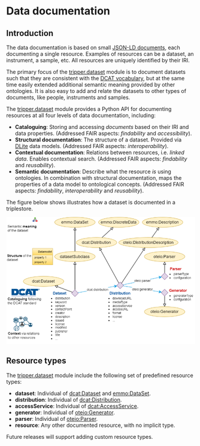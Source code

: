 Data documentation
==================
<!-- markdownlint-disable MD007 -->


Introduction
------------
The data documentation is based on small [JSON-LD documents], each documenting a single resource.
Examples of resources can be a dataset, an instrument, a sample, etc.
All resources are uniquely identified by their IRI.

The primary focus of the [tripper.dataset] module is to document datasets such that they are consistent with the [DCAT vocabulary], but at the same time easily extended additional semantic meaning provided by other ontologies.
It is also easy to add and relate the datasets to other types of documents, like people, instruments and samples.

The [tripper.dataset] module provides a Python API for documenting resources at all four levels of data documentation, including:

- **Cataloguing**: Storing and accessing *documents* based on their IRI and data properties.
  (Addressed FAIR aspects: *findability* and *accessibility*).
- **Structural documentation**: The structure of a dataset. Provided via [DLite] data models.
  (Addressed FAIR aspects: *interoperability*).
- **Contextual documentation**: Relations between resources, i.e. *linked data*. Enables contextual search.
  (Addressed FAIR aspects: *findability* and *reusability*).
- **Semantic documentation**: Describe what the resource *is* using ontologies. In combination with structural documentation, maps the properties of a data model to ontological concepts.
  (Addressed FAIR aspects: *findability*, *interoperability* and *reusability*).

The figure below shows illustrates how a dataset is documented in a triplestore.

![Documentation of a dataset](https://raw.githubusercontent.com/EMMC-ASBL/tripper/refs/heads/master/docs/figs/dataset-Dataset.png)


Resource types
--------------
The [tripper.dataset] module include the following set of predefined resource types:

- **dataset**: Individual of [dcat:Dataset] and [emmo:DataSet].
- **distribution**: Individual of [dcat:Distribution].
- **accessService**: Individual of [dcat:AccessService].
- **generator**: Individual of [oteio:Generator].
- **parser**: Individual of [oteio:Parser].
- **resource**: Any other documented resource, with no implicit type.

Future releases will support adding custom resource types.



[tripper.dataset]: https://emmc-asbl.github.io/tripper/latest/api_reference/dataset/dataset
[DCAT vocabulary]: https://www.w3.org/TR/vocab-dcat-3/
[DLite]: https://github.com/SINTEF/dlite
[YAML]: https://yaml.org/
[JSON-LD documents]: https://json-ld.org/
[JSON-LD]: https://www.w3.org/TR/json-ld/
[default JSON-LD context]: https://raw.githubusercontent.com/EMMC-ASBL/tripper/refs/heads/master/tripper/context/0.2/context.json
[predefined prefixes]: prefixes.md
[predefined keywords]: keywords.md
[dcat:Dataset]: https://www.w3.org/TR/vocab-dcat-3/#Class:Dataset
[dcat:Distribution]: https://www.w3.org/TR/vocab-dcat-3/#Class:Distribution
[dcat:AccessService]: https://www.w3.org/TR/vocab-dcat-3/#Class:AccessService
[emmo:DataSet]: https://w3id.org/emmo#EMMO_194e367c_9783_4bf5_96d0_9ad597d48d9a
[oteio:Generator]: https://w3id.org/emmo/domain/oteio/Generator
[oteio:Parser]: https://w3id.org/emmo/domain/oteio/Parser
[save_dict()]: https://emmc-asbl.github.io/tripper/latest/api_reference/dataset/dataset/#tripper.dataset.dataset.save_dict
[as_jsonld()]: https://emmc-asbl.github.io/tripper/latest/api_reference/dataset/dataset/#tripper.dataset.dataset.as_jsonld
[save_datadoc()]: https://emmc-asbl.github.io/tripper/latest/api_reference/dataset/dataset/#tripper.dataset.dataset.save_datadoc
[semdata.yaml]: https://raw.githubusercontent.com/EMMC-ASBL/tripper/refs/heads/master/tests/input/semdata.yaml
[semdata.csv]: https://raw.githubusercontent.com/EMMC-ASBL/tripper/refs/heads/tabledoc-csv/tests/input/semdata.csv
[TableDoc]: https://emmc-asbl.github.io/tripper/latest/api_reference/dataset/dataset/#tripper.dataset.tabledoc.TableDoc
